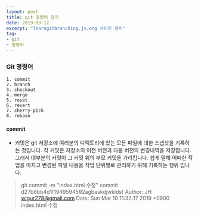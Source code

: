 ```yaml
---
layout: post
title: git 명령어 정리
date: 2019-03-12
excerpt: "learngitbranching.js.org 사이트 정리"
tag:
- git
- 명령어
---
```


### Git 명령어
```
1. commit 
2. branch
3. checkout
4. merge
5. reset
6. revert
7. cherry-pick
8. rebase 
```
#### commit 
* 커밋은 git 저장소에 여러분의 디렉토리에 있는 모든 파일에 대한 스냅샷을 기록하는 것입니다.
각 커밋은 저장소의 이전 버전과 다음 버전의 변경내역을 저장합니다.
그래서 대부분의 커밋이 그 커밋 위의 부모 커밋을 가리킵니다.
쉽게 말해 어떠한 작업을 마치고 변경된 파일 내용을 작업 단위별로 관리하기 위해 기록하는 행위 입니다.

> git commit -m "index.html 수정" 
  commit d27b8bb4d1f1949594592agbaskdjwkldsf 
  Author: JH <wlgur278@gmail.com>
  Date: Sun Mar 10 11:32:17 2019 +0900
       index.html 수정




